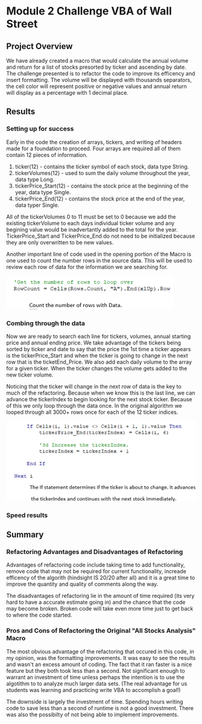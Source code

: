 # Module 2 Challenge **VBA of Wall Street**

## Project Overview 

We have already created a macro that would calculate the annual volume and return for a list of stocks presorted by ticker and ascending by date.  The challenge presented is to refactor the code to improve its efficency and insert formatting.  The volume will be displayed with thousands separators, the cell color will represent positive or negative values and annual return  will display as a percentage with 1 decimal place.

## Results

### Setting up for success

Early in the code the creation of arrays, tickers, and writing of headers made for a foundation to proceed.  Four arrays are required all of them contain 12 pieces of information.
  
  1. ticker(12) - contains the ticker symbol of each stock, data type String.
  2. tickerVolumes(12) - used to sum the daily volume throughout the year, data type Long.
  3. tickerPrice_Start(12) - contains the stock price at the beginning of the year, data type Single.
  4. tickerPrice_End(12) - contains the stock price at the end of the year, data typer Single.

All of the tickerVolumes 0 to 11 must be set to 0 because we add the existing tickerVolume to each days individual ticker volume and any begining value would be inadvertantly added to the total for the year.  TickerPrice_Start and TickerPrice_End do not need to be initialized because they are only overwritten to be new values.

Another important line of code used in the opening portion of the Macro is one used to count the number rows in the source data.  This will be used to review each row of data for the information we are searching for.

![row count code](Resources/VBA_Challenge_Row_Count.png)

### Combing through the data



Now we are ready to search each line for tickers, volumes, annual starting price and annual ending price.  We take advantage of the tickers being sorted by ticker and date to say that the price the 1st time a ticker appears is the tickerPrice_Start and when the ticker is going to change in the next row that is the ticketEnd_Price.  We also add each daily volume to the array for a given ticker. When the ticker changes the volume gets added to the new ticker volume.
  
Noticing that the ticker will change in the next row of data is the key to much of the refactoring.  Because when we know this is the last line, we can advance the tickerIndex to begin looking for the next stock ticker.  Because of this we only loop through the data once.  In the original algorithm we looped through all 3000+ rows once for each of the 12 ticker indices.
  
![Low Row of Ticker Code](Resources/VBA_Challenge_Last_Row.png)
  
### Speed results
 
 ## Summary
  
 ### Refactoring Advantages and Disadvantages of Refactoring
  
Advantages of refactoring code include taking time to add functionality, remove code that may not be required for current functionality, increade efficency of the algorith (hindsight IS 20/20 after all) and it is a great time to improve the quantity and quality of comments along the way.
  
The disadvantages of refactoring lie in the amount of time required (its very hard to have a accurate estimate going in) and the chance that the code may become broken.  Broken code will take even more time just to get back to where the code started.
  
### Pros and Cons of Refactoring the Original "All Stocks Analysis" Macro
  
The most obvious advantage of the refactoring that occured in this code, in my opinion, was the formatting improvements.  It was easy to see the results and wasn't an excess amount of coding.  The fact that it ran faster is a nice feature but they both took less than a second.  Not significant enough to warrant an investment of time unless perhaps the intention is to use the algotithm to to analyze much larger data sets.  (The real advantage for us students was learning and practicing write VBA to accomplish a goal!)  
  
The downside is largely the investment of time.  Spending hours writing code to save less than a second of runtime is not a good investment.  There was also the possibilty of not being able to implement improvements. 
  











